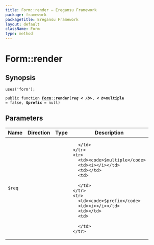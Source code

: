 ```yaml
---
title: Form::render — Eregansu Framework
package: framework
packageTitle: Eregansu Framework
layout: default
className: Form
type: method
---
```


# Form::render

## Synopsis

<code>uses('form');</code>

<code>public function <b><a href="Form">Form</a>::render</b>(<b>$req</b>, <b>$multiple</b> = false, <b>$prefix</b> = null)</code>

## Parameters

<table>
  <thead>
    <tr>
      <th>Name</th>
      <th>Direction</th>
      <th>Type</th>
      <th>Description</th>
    </tr>
  </thead>
  <tbody>
    <tr>
      <td><code>$req</code>
      <td><i></i></td>
      <td></td>
      <td>

      </td>
    </tr>
    <tr>
      <td><code>$multiple</code>
      <td><i></i></td>
      <td></td>
      <td>

      </td>
    </tr>
    <tr>
      <td><code>$prefix</code>
      <td><i></i></td>
      <td></td>
      <td>

      </td>
    </tr>
  </tbody>
</table>

